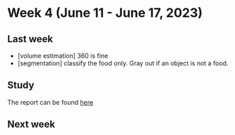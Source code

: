 # Week 4 (June 11 - June 17, 2023)

## Last week

- [volume estimation] 360 is fine
- [segmentation] classify the food only. Gray out if an object is not a food.

## Study

The report can be found [here](./report/food_only_annotation.md)

## Next week